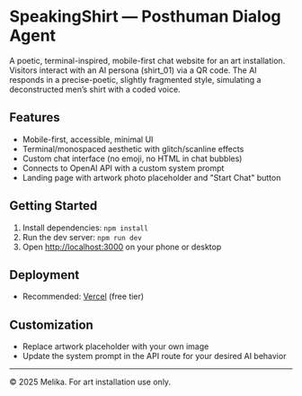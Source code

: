 # SpeakingShirt — Posthuman Dialog Agent

A poetic, terminal-inspired, mobile-first chat website for an art installation. Visitors interact with an AI persona (shirt_01) via a QR code. The AI responds in a precise-poetic, slightly fragmented style, simulating a deconstructed men’s shirt with a coded voice.

## Features
- Mobile-first, accessible, minimal UI
- Terminal/monospaced aesthetic with glitch/scanline effects
- Custom chat interface (no emoji, no HTML in chat bubbles)
- Connects to OpenAI API with a custom system prompt
- Landing page with artwork photo placeholder and "Start Chat" button

## Getting Started
1. Install dependencies: `npm install`
2. Run the dev server: `npm run dev`
3. Open [http://localhost:3000](http://localhost:3000) on your phone or desktop

## Deployment
- Recommended: [Vercel](https://vercel.com/) (free tier)

## Customization
- Replace artwork placeholder with your own image
- Update the system prompt in the API route for your desired AI behavior

---

© 2025 Melika. For art installation use only.

